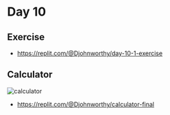 # Day 10

## Exercise

- https://replit.com/@Djohnworthy/day-10-1-exercise

## Calculator

![calculator](calculator.gif)

- https://replit.com/@Djohnworthy/calculator-final
